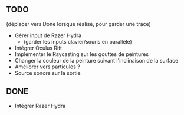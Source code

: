 ## TODO

(déplacer vers Done lorsque réalisé, pour garder une trace)

- Gérer input de Razer Hydra
    - (garder les inputs clavier/souris en parallèle)
- Intégrer Oculus Rift
- Implémenter le Raycasting sur les gouttes de peintures
- Changer la couleur de la peinture suivant l'inclinaison de la surface
- Améliorer vers particules ?
- Source sonore sur la sortie

## DONE

- Intégrer Razer Hydra
